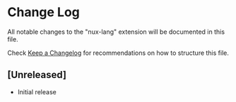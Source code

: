 # Change Log

All notable changes to the "nux-lang" extension will be documented in this file.

Check [Keep a Changelog](http://keepachangelog.com/) for recommendations on how to structure this file.

## [Unreleased]

- Initial release